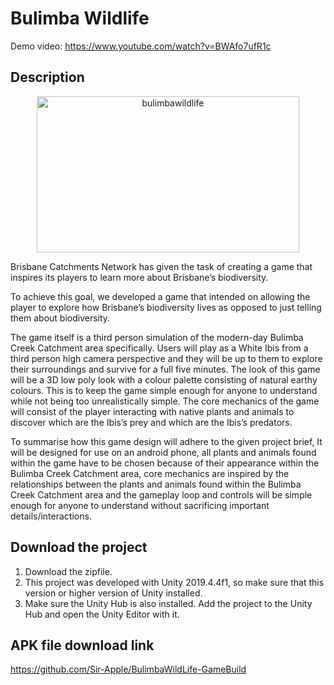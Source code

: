 # Bulimba Wildlife

Demo video: https://www.youtube.com/watch?v=BWAfo7ufR1c

## Description
<p align="center">
  <img src="https://github.com/user-attachments/assets/2672249f-8f3a-471b-a585-99e37c05291e" alt="bulimbawildlife" width="420" height="250">
</p>

Brisbane Catchments Network has given the task of creating a game that inspires its players to learn more about Brisbane’s biodiversity. 

To achieve this goal, we developed a game that intended on allowing the player to explore how Brisbane’s biodiversity lives as opposed to just telling them about biodiversity. 

The game itself is a third person simulation of the modern-day Bulimba Creek Catchment area specifically. Users will play as a White Ibis from a third person high camera perspective and they will be up to them to explore their surroundings and survive for a full five minutes. The look of this game will be a 3D low poly look with a colour palette consisting of natural earthy colours. This is to keep the game simple enough for anyone to understand while not being too unrealistically simple. The core mechanics of the game will consist of the player interacting with native plants and animals to discover which are the Ibis’s prey and which are the Ibis’s predators. 

To summarise how this game design will adhere to the given project brief, It will be designed for use on an android phone, all plants and animals found within the game have to be chosen because of their appearance within the Bulimba Creek Catchment area, core mechanics are inspired by the relationships between the plants and animals found within the Bulimba Creek Catchment area and the gameplay loop and controls will be simple enough for anyone to understand without sacrificing important details/interactions.

## Download the project

1. Download the zipfile.
2. This project was developed with Unity 2019.4.4f1, so make sure that this version or higher version of Unity installed.
3. Make sure the Unity Hub is also installed. Add the project to the Unity Hub and open the Unity Editor with it.

## APK file download link

https://github.com/Sir-Apple/BulimbaWildLife-GameBuild
